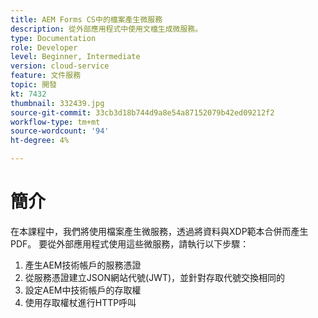 ```yaml
---
title: AEM Forms CS中的檔案產生微服務
description: 從外部應用程式中使用文檔生成微服務。
type: Documentation
role: Developer
level: Beginner, Intermediate
version: cloud-service
feature: 文件服務
topic: 開發
kt: 7432
thumbnail: 332439.jpg
source-git-commit: 33cb3d18b744d9a8e54a87152079b42ed09212f2
workflow-type: tm+mt
source-wordcount: '94'
ht-degree: 4%

---
```


# 簡介

在本課程中，我們將使用檔案產生微服務，透過將資料與XDP範本合併而產生PDF。 要從外部應用程式使用這些微服務，請執行以下步驟：

1. 產生AEM技術帳戶的服務憑證
1. 從服務憑證建立JSON網站代號(JWT)，並針對存取代號交換相同的
1. 設定AEM中技術帳戶的存取權
1. 使用存取權杖進行HTTP呼叫
